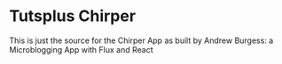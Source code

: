 # Tutsplus Chirper
This is just the source for the Chirper App as built by Andrew Burgess: a Microblogging App with Flux and React
